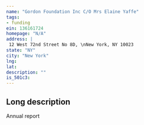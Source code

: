 ```yaml
---
name: "Gordon Foundation Inc C/O Mrs Elaine Yaffe"
tags:
- funding
ein: 136161724
homepage: "N/A"
address: |
 12 West 72nd Street No 8D, \nNew York, NY 10023
state: "NY"
city: "New York"
lng: 
lat: 
description: ""
is_501c3: 
---
```


## Long description

Annual report
